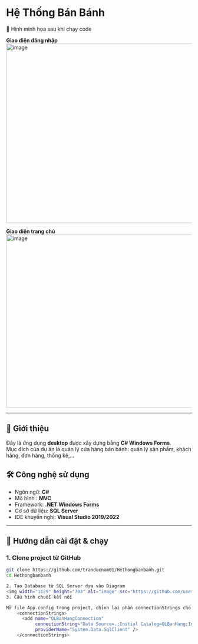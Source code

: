 # Hệ Thống Bán Bánh
📸 Hình minh họa sau khi chạy code  

**Giao diện đăng nhập**  
<img width="702" height="487" alt="image" src="https://github.com/user-attachments/assets/3dacae80-1d66-4952-86ca-e444eaa0254f" />


**Giao diện trang chủ**  
<img width="756" height="470" alt="image" src="https://github.com/user-attachments/assets/517f2ab7-a197-40f5-b881-4a886291dac5" />

---
## 📌 Giới thiệu
Đây là ứng dụng **desktop** được xây dựng bằng **C# Windows Forms**.  
Mục đích của dự án là quản lý cửa hàng bán bánh: quản lý sản phẩm, khách hàng, đơn hàng, thống kê,...

## 🛠️ Công nghệ sử dụng
- Ngôn ngữ: **C#**
- Mô hình : **MVC**
- Framework: **.NET Windows Forms**
- Cơ sở dữ liệu: **SQL Server**
- IDE khuyến nghị: **Visual Studio 2019/2022**

---

## 🚀 Hướng dẫn cài đặt & chạy



### 1. Clone project từ GitHub
```bash
git clone https://github.com/tranducnam01/Hethongbanbanh.git
cd Hethongbanbanh

2. Tạo Database từ SQL Server dựa vào Diagram
<img width="1129" height="703" alt="image" src="https://github.com/user-attachments/assets/2b95ddcc-7528-4bc2-b4cf-529f669474a3" />
3. Cấu hình chuỗi kết nối

Mở file App.config trong project, chỉnh lại phần connectionStrings cho phù hợp với SQL Server trên máy.
    <connectionStrings>
      <add name="QLBanHangConnection"
           connectionString="Data Source=.;Initial Catalog=QLBanHang;Integrated Security=True" 
           providerName="System.Data.SqlClient" />
    </connectionStrings>







